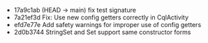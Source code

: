 - 17a9c1ab (HEAD -> main) fix test signature
- 7a21ef3d Fix: Use new config getters correctly in CqlActivity
- efd7e77e Add safety warnings for improper use of config getters
- 2d0b3744 StringSet and Set support same constructor forms
